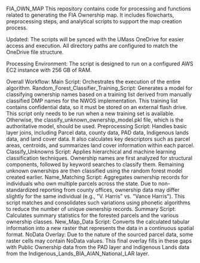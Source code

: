 FIA_OWN_MAP
This repository contains code for processing and functions related to generating the FIA Ownership map. It includes flowcharts, preprocessing steps, and analytical scripts to support the map creation process.

Updated: The scripts will be synced with the UMass OneDrive for easier access and execution. All directory paths are configured to match the OneDrive file structure.

Processing Environment: The script is designed to run on a configured AWS EC2 instance with 256 GB of RAM.

Overall Workflow:
Main Script: Orchestrates the execution of the entire algorithm.
Random_Forest_Classifier_Training_Script: Generates a model for classifying ownership names based on a training list derived from manually classified DMP names for the NWOS implementation. This training list contains confidential data, so it must be stored on an external flash drive. This script only needs to be run when a new training set is available. Otherwise, the classify_unknown_ownership_model.pkl file, which is the authoritative model, should be used.
Preprocessing Script: Handles basic layer joins, including Parcel data, county data, PAD data, Indigenous lands data, and land cover data. It also calculates key descriptors such as parcel areas, centroids, and summarizes land cover information within each parcel.
Classify_Unknowns Script: Applies hierarchical and machine learning classification techniques. Ownership names are first analyzed for structural components, followed by keyword searches to classify them. Remaining unknown ownerships are then classified using the random forest model created earlier.
Name_Matching Script: Aggregates ownership records for individuals who own multiple parcels across the state. Due to non-standardized reporting from county offices, ownership data may differ slightly for the same individual (e.g., "V. Harris" vs. "Vance Harris"). This script matches and consolidates such variations using phonetic algorithms to reduce the number of unique ownership records.
Summary Script: Calculates summary statistics for the forested parcels and the various ownership classes.
New_Map_Data Script: Converts the calculated tabular information into a new raster that represents the data in a continuous spatial format.
NoData Overlay: Due to the nature of the sourced parcel data, some raster cells may contain NoData values. This final overlay fills in these gaps with Public Ownership data from the PAD layer and Indigenous Lands data from the Indigenous_Lands_BIA_AIAN_National_LAR layer.
